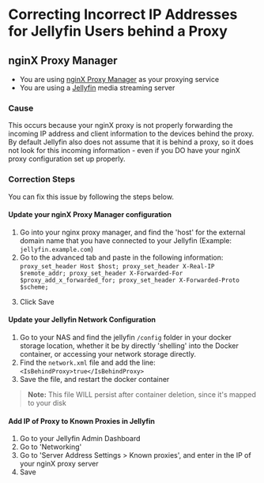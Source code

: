 # Correcting Incorrect IP Addresses for Jellyfin Users behind a Proxy

## nginX Proxy Manager

- You are using [nginX Proxy Manager](https://nginxproxymanager.com/) as your proxying service
- You are using a [Jellyfin](https://jellyfin.org/) media streaming server

### Cause

This occurs because your nginX proxy is not properly forwarding the incoming IP address and client information to the devices behind the proxy. By default Jellyfin also does not assume that it is behind a proxy, so it does not look for this incoming information - even if you DO have your nginX proxy configuration set up properly.

### Correction Steps

You can fix this issue by following the steps below.

#### Update your nginX Proxy Manager configuration 

1. Go into your nginx proxy manager, and find the 'host' for the external domain name that you have connected to your Jellyfin (Example: `jellyfin.example.com`)
2. Go to the advanced tab and paste in the following information:
   `proxy_set_header Host $host; proxy_set_header X-Real-IP $remote_addr; proxy_set_header X-Forwarded-For $proxy_add_x_forwarded_for; proxy_set_header X-Forwarded-Proto $scheme;`
3) Click Save

#### Update your Jellyfin Network Configuration 

1. Go to your NAS and find the jellyfin `/config` folder in your docker storage location, whether it be by directly 'shelling' into the Docker container, or accessing your network storage directly.
2. Find the `network.xml` file and add the line:
   `<IsBehindProxy>true</IsBehindProxy>`
3. Save the file, and restart the docker container

> **Note:** This file WILL persist after container deletion, since it's mapped to your disk

#### Add IP of Proxy to Known Proxies in Jellyfin

1. Go to your Jellyfin Admin Dashboard
2. Go to 'Networking'
3. Go to 'Server Address Settings > Known proxies', and enter in the IP of your nginX proxy server
4. Save